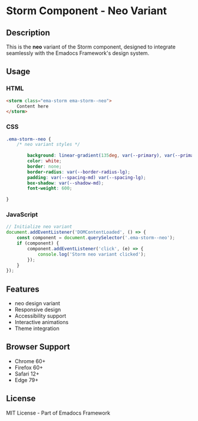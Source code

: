 # Storm Component - Neo Variant

## Description
This is the **neo** variant of the Storm component, designed to integrate seamlessly with the Emadocs Framework's design system.

## Usage

### HTML
```html
<storm class="ema-storm ema-storm--neo">
    Content here
</storm>
```

### CSS
```css
.ema-storm--neo {
    /* neo variant styles */
    
        background: linear-gradient(135deg, var(--primary), var(--primary-dark));
        color: white;
        border: none;
        border-radius: var(--border-radius-lg);
        padding: var(--spacing-md) var(--spacing-lg);
        box-shadow: var(--shadow-md);
        font-weight: 600;
    
}
```

### JavaScript
```javascript
// Initialize neo variant
document.addEventListener('DOMContentLoaded', () => {
    const component = document.querySelector('.ema-storm--neo');
    if (component) {
        component.addEventListener('click', (e) => {
            console.log('Storm neo variant clicked');
        });
    }
});
```

## Features
- neo design variant
- Responsive design
- Accessibility support
- Interactive animations
- Theme integration

## Browser Support
- Chrome 60+
- Firefox 60+
- Safari 12+
- Edge 79+

## License
MIT License - Part of Emadocs Framework
